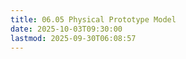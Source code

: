 ```yaml
---
title: 06.05 Physical Prototype Model
date: 2025-10-03T09:30:00
lastmod: 2025-09-30T06:08:57
---
```

